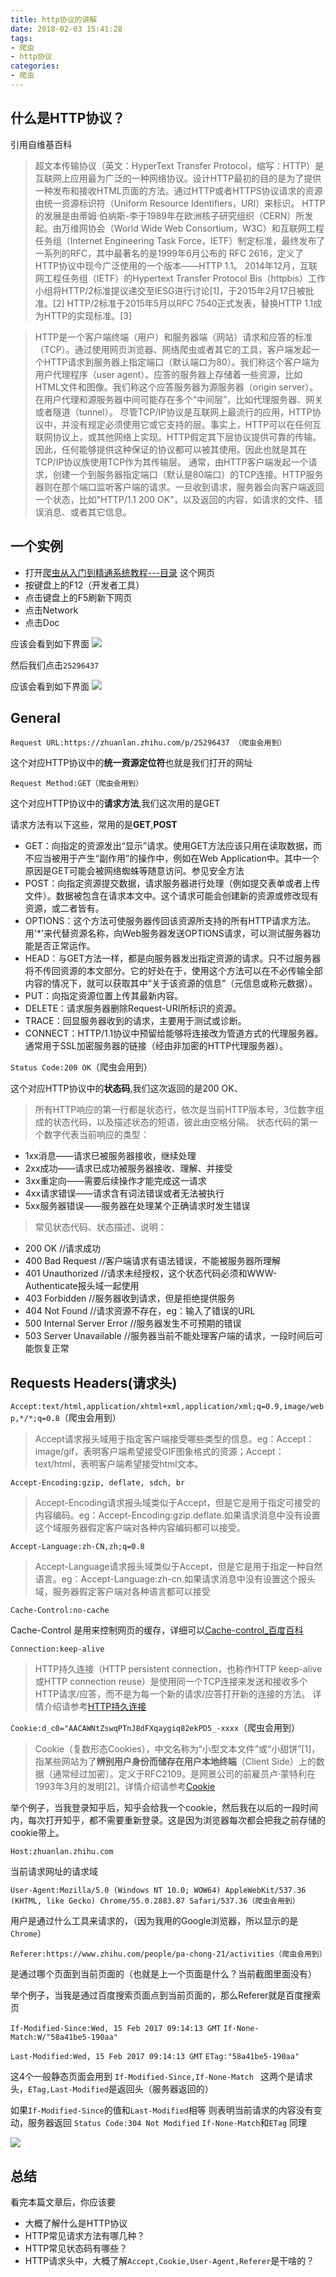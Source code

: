 ```yaml
---
title: http协议的讲解
date: 2018-02-03 15:41:28
tags:
- 爬虫
- http协议
categories:
- 爬虫
---
```



## 什么是HTTP协议？

引用自维基百科
> 超文本传输协议（英文：HyperText Transfer Protocol，缩写：HTTP）是互联网上应用最为广泛的一种网络协议。设计HTTP最初的目的是为了提供一种发布和接收HTML页面的方法。通过HTTP或者HTTPS协议请求的资源由统一资源标识符（Uniform Resource Identifiers，URI）来标识。
HTTP的发展是由蒂姆·伯纳斯-李于1989年在欧洲核子研究组织（CERN）所发起。由万维网协会（World Wide Web Consortium，W3C）和互联网工程任务组（Internet Engineering Task Force，IETF）制定标准，最终发布了一系列的RFC，其中最著名的是1999年6月公布的 RFC 2616，定义了HTTP协议中现今广泛使用的一个版本——HTTP 1.1。
2014年12月，互联网工程任务组（IETF）的Hypertext Transfer Protocol Bis（httpbis）工作小组将HTTP/2标准提议递交至IESG进行讨论[1]，于2015年2月17日被批准。[2] HTTP/2标准于2015年5月以RFC 7540正式发表，替换HTTP 1.1成为HTTP的实现标准。[3]

>HTTP是一个客户端终端（用户）和服务器端（网站）请求和应答的标准（TCP）。通过使用网页浏览器、网络爬虫或者其它的工具，客户端发起一个HTTP请求到服务器上指定端口（默认端口为80）。我们称这个客户端为用户代理程序（user agent）。应答的服务器上存储着一些资源，比如HTML文件和图像。我们称这个应答服务器为源服务器（origin server）。在用户代理和源服务器中间可能存在多个“中间层”，比如代理服务器、网关或者隧道（tunnel）。
尽管TCP/IP协议是互联网上最流行的应用，HTTP协议中，并没有规定必须使用它或它支持的层。事实上，HTTP可以在任何互联网协议上，或其他网络上实现。HTTP假定其下层协议提供可靠的传输。因此，任何能够提供这种保证的协议都可以被其使用。因此也就是其在TCP/IP协议族使用TCP作为其传输层。
通常，由HTTP客户端发起一个请求，创建一个到服务器指定端口（默认是80端口）的TCP连接。HTTP服务器则在那个端口监听客户端的请求。一旦收到请求，服务器会向客户端返回一个状态，比如"HTTP/1.1 200 OK"，以及返回的内容，如请求的文件、错误消息、或者其它信息。

## 一个实例
- 打开[爬虫从入门到精通系统教程---目录](https://zhuanlan.zhihu.com/p/25296437) 这个网页
- 按键盘上的F12（开发者工具）
- 点击键盘上的F5刷新下网页
- 点击Network
- 点击Doc

应该会看到如下界面
![](http://ww1.sinaimg.cn/large/cfc08357gy1fcue2xxtzfj21hb0j5q6q)

然后我们点击`25296437`

应该会看到如下界面
![](http://ww1.sinaimg.cn/large/cfc08357gy1fcue7p6k7sj21hb0m90wh)

## General

    Request URL:https://zhuanlan.zhihu.com/p/25296437 （爬虫会用到）
这个对应HTTP协议中的**统一资源定位符**也就是我们打开的网址

	Request Method:GET（爬虫会用到）
这个对应HTTP协议中的**请求方法**,我们这次用的是GET

请求方法有以下这些，常用的是**GET**,**POST**

- GET：向指定的资源发出“显示”请求。使用GET方法应该只用在读取数据，而不应当被用于产生“副作用”的操作中，例如在Web Application中。其中一个原因是GET可能会被网络蜘蛛等随意访问。参见安全方法
- POST：向指定资源提交数据，请求服务器进行处理（例如提交表单或者上传文件）。数据被包含在请求本文中。这个请求可能会创建新的资源或修改现有资源，或二者皆有。
- OPTIONS：这个方法可使服务器传回该资源所支持的所有HTTP请求方法。用'*'来代替资源名称，向Web服务器发送OPTIONS请求，可以测试服务器功能是否正常运作。
- HEAD：与GET方法一样，都是向服务器发出指定资源的请求。只不过服务器将不传回资源的本文部分。它的好处在于，使用这个方法可以在不必传输全部内容的情况下，就可以获取其中“关于该资源的信息”（元信息或称元数据）。
- PUT：向指定资源位置上传其最新内容。
- DELETE：请求服务器删除Request-URI所标识的资源。
- TRACE：回显服务器收到的请求，主要用于测试或诊断。
- CONNECT：HTTP/1.1协议中预留给能够将连接改为管道方式的代理服务器。通常用于SSL加密服务器的链接（经由非加密的HTTP代理服务器）。

`Status Code:200 OK`（爬虫会用到）

这个对应HTTP协议中的**状态码**,我们这次返回的是200 OK、

> 所有HTTP响应的第一行都是状态行，依次是当前HTTP版本号，3位数字组成的状态代码，以及描述状态的短语，彼此由空格分隔。
状态代码的第一个数字代表当前响应的类型：

- 1xx消息——请求已被服务器接收，继续处理
- 2xx成功——请求已成功被服务器接收、理解、并接受
- 3xx重定向——需要后续操作才能完成这一请求
- 4xx请求错误——请求含有词法错误或者无法被执行
- 5xx服务器错误——服务器在处理某个正确请求时发生错误

> 常见状态代码、状态描述、说明：

- 200 OK //请求成功
- 400 Bad Request //客户端请求有语法错误，不能被服务器所理解
- 401 Unauthorized //请求未经授权，这个状态代码必须和WWW-Authenticate报头域一起使用 
- 403 Forbidden //服务器收到请求，但是拒绝提供服务 
- 404 Not Found //请求资源不存在，eg：输入了错误的URL
- 500 Internal Server Error //服务器发生不可预期的错误
- 503 Server Unavailable //服务器当前不能处理客户端的请求，一段时间后可能恢复正常

## Requests Headers(请求头)

`Accept:text/html,application/xhtml+xml,application/xml;q=0.9,image/webp,*/*;q=0.8`（爬虫会用到）
> Accept请求报头域用于指定客户端接受哪些类型的信息。eg：Accept：image/gif，表明客户端希望接受GIF图象格式的资源；Accept：text/html，表明客户端希望接受html文本。

`Accept-Encoding:gzip, deflate, sdch, br`

>Accept-Encoding请求报头域类似于Accept，但是它是用于指定可接受的内容编码。eg：Accept-Encoding:gzip.deflate.如果请求消息中没有设置这个域服务器假定客户端对各种内容编码都可以接受。

`Accept-Language:zh-CN,zh;q=0.8`

>Accept-Language请求报头域类似于Accept，但是它是用于指定一种自然语言。eg：Accept-Language:zh-cn.如果请求消息中没有设置这个报头域，服务器假定客户端对各种语言都可以接受

`Cache-Control:no-cache`

Cache-Control 是用来控制网页的缓存，详细可以[Cache-control_百度百科](http://baike.baidu.com/link?url=OiJmCPnBNa2iTR8oSQlLircjkN0f_jSkaDI3uv88SYwx9JOl3q8PrlRJMoq87hE4ZSyUfe8n3byeogqZcztpEEkUjaLBJwpuXm_AcLw740_)

`Connection:keep-alive`

> HTTP持久连接（HTTP persistent connection，也称作HTTP keep-alive或HTTP connection reuse）是使用同一个TCP连接来发送和接收多个HTTP请求/应答，而不是为每一个新的请求/应答打开新的连接的方法。
详情介绍请参考[HTTP持久连接](https://zh.wikipedia.org/wiki/HTTP%E6%8C%81%E4%B9%85%E8%BF%9E%E6%8E%A5)

`Cookie:d_c0="AACAWNtZswqPTnJ8dFXqaygiq82ekPD5_-xxxx`（爬虫会用到）

>Cookie（复数形态Cookies），中文名称为“小型文本文件”或“小甜饼”[1]，指某些网站为了**辨别用户身份而储存在用户本地终端**（Client Side）上的数据（通常经过加密）。定义于RFC2109。是网景公司的前雇员卢·蒙特利在1993年3月的发明[2]。详情介绍请参考[Cookie](https://zh.wikipedia.org/wiki/Cookie)

举个例子，当我登录知乎后，知乎会给我一个cookie，然后我在以后的一段时间内，每次打开知乎，都不需要重新登录。这是因为浏览器每次都会把我之前存储的cookie带上。

`Host:zhuanlan.zhihu.com`

当前请求网址的请求域

`User-Agent:Mozilla/5.0 (Windows NT 10.0; WOW64) AppleWebKit/537.36 (KHTML, like Gecko) Chrome/55.0.2883.87 Safari/537.36（爬虫会用到）`

用户是通过什么工具来请求的，（因为我用的Google浏览器，所以显示的是`Chrome`）

`Referer:https://www.zhihu.com/people/pa-chong-21/activities（爬虫会用到）`

是通过哪个页面到当前页面的（也就是上一个页面是什么？当前截图里面没有）

举个例子，当我是通过百度搜索页面点到当前页面的，那么Referer就是百度搜索页


`If-Modified-Since:Wed, 15 Feb 2017 09:14:13 GMT`
`If-None-Match:W/"58a41be5-190aa"`

`Last-Modified:Wed, 15 Feb 2017 09:14:13 GMT`
`ETag:"58a41be5-190aa"`

这4个一般静态页面会用到 `If-Modified-Since,If-None-Match `
这两个是请求头，`ETag,Last-Modified`是返回头（服务器返回的）

如果`If-Modified-Since`的值和`Last-Modified`相等 则表明当前请求的内容没有变动，服务器返回 `Status Code:304 Not Modified`
`If-None-Match`和`ETag` 同理

![](http://ww1.sinaimg.cn/large/cfc08357gy1fcug3muzx4j20ol0fe769)

## 总结
看完本篇文章后，你应该要

- 大概了解什么是HTTP协议
- HTTP常见请求方法有哪几种？
- HTTP常见状态码有哪些？
- HTTP请求头中，大概了解`Accept,Cookie,User-Agent,Referer`是干啥的？







